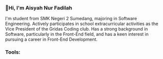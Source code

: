 <h3 align="left">👋Hi, I'm Aisyah Nur Fadilah</h3>
<p align="left">I'm student from SMK Negeri 2 Sumedang, majoring in Software Engineering. Actively participates in school extracurricular activities as the Vice President of the Gridas Coding club. Has a strong background in Software, particularly in the Front-End field, and has a keen interest in pursuing a career in Front-End Development.</p>

<h3 align="left">Tools:</h3>
